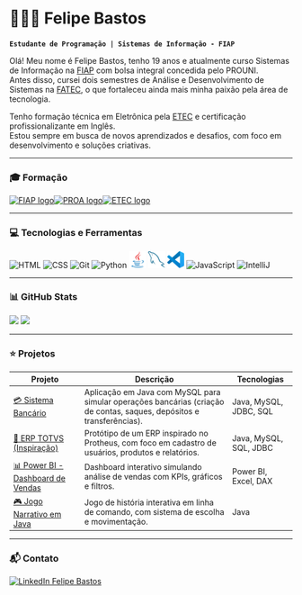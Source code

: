 # 👨🏻‍💻 Felipe Bastos

**`Estudante de Programação | Sistemas de Informação - FIAP`**

Olá! Meu nome é Felipe Bastos, tenho 19 anos e atualmente curso Sistemas de Informação na [FIAP](https://www.fiap.com.br/) com bolsa integral concedida pelo PROUNI.  
Antes disso, cursei dois semestres de Análise e Desenvolvimento de Sistemas na [FATEC](https://www.fatecsp.br/), o que fortaleceu ainda mais minha paixão pela área de tecnologia.

Tenho formação técnica em Eletrônica pela [ETEC](https://www.cps.sp.gov.br/etec/) e certificação profissionalizante em Inglês.  
Estou sempre em busca de novos aprendizados e desafios, com foco em desenvolvimento e soluções criativas.

---

### 🎓 Formação

<div align="left" style="display: flex; gap: 10; align-items: center;">
  <a href="https://www.fiap.com.br/" target="_blank">
    <img src="https://media.licdn.com/dms/image/v2/C4D0BAQFGUHRJ26bFDw/company-logo_200_200/company-logo_200_200/0/1631312349936?e=2147483647&v=beta&t=2cxZo7IPlpqVmRsvk_tS2TYDHSqh8Q3SlFYcLW9nlVc" alt="FIAP logo" width="60"/>
  </a>
  <a href="https://www.proa.org.br/" target="_blank">
    <img src="https://encrypted-tbn0.gstatic.com/images?q=tbn:ANd9GcQTxwNgcvkCreI-2eDl6Ezt_95qBFHJQhRCSQ&s" alt="PROA logo" width="60"/>
  </a>
  <a href="https://www.cps.sp.gov.br/etec/" target="_blank">
    <img src="https://encrypted-tbn0.gstatic.com/images?q=tbn:ANd9GcR2wPtBhEdhCSqpegKRteWba128Yg_KWuY5pA&s" alt="ETEC logo" width="60"/>
  </a>
</div>

---

### 💻 Tecnologias e Ferramentas

<div align="left">
  <img src="https://cdn.jsdelivr.net/gh/devicons/devicon@latest/icons/html5/html5-original.svg" title="HTML" alt="HTML" width="30px"/>
  <img src="https://cdn.jsdelivr.net/gh/devicons/devicon@latest/icons/css3/css3-original.svg" title="CSS" alt="CSS" width="30px"/>
  <img src="https://cdn.jsdelivr.net/gh/devicons/devicon@latest/icons/git/git-original.svg" title="Git" alt="Git" width="30px"/>
  <img src="https://cdn.jsdelivr.net/gh/devicons/devicon@latest/icons/python/python-original.svg" title="Python" alt="Python" width="30px"/>
  <img src="https://raw.githubusercontent.com/devicons/devicon/master/icons/java/java-original.svg" title="Java" alt="Java" width="30px"/>
  <img src="https://raw.githubusercontent.com/devicons/devicon/master/icons/mysql/mysql-original.svg" title="MySQL" alt="MySQL" width="30px"/>
  <img src="https://raw.githubusercontent.com/devicons/devicon/master/icons/vscode/vscode-original.svg" title="VSCode" alt="VSCode" width="30px"/>
  <img src="https://cdn.jsdelivr.net/gh/devicons/devicon/icons/javascript/javascript-original.svg" title="JavaScript" alt="JavaScript" width="30px"/>
  <img src="https://cdn.jsdelivr.net/gh/devicons/devicon/icons/intellij/intellij-original.svg" title="IntelliJ" alt="IntelliJ" width="30px"/>
</div>

---

### 📊 GitHub Stats

<div align="left">
  <img height="155px" src="https://github-readme-stats.vercel.app/api?username=FelipeAGBastos&show_icons=true&theme=dark&hide_border=false&include_all_commits=true&count_private=true"/>
  <img width="300px"  src="https://github-readme-stats.vercel.app/api/top-langs?username=FelipeAGBastos&locale=pt-br&layout=compact&theme=dark&hide_border=false&card_width=320&langs_count=6"/>
</div>

---

### ⭐ Projetos

| Projeto | Descrição | Tecnologias |
|--------|-----------|-------------|
| [💳 Sistema Bancário](https://github.com/FelipeAGBastos/Projetos/tree/main/Sistema%20Bancario) | Aplicação em Java com MySQL para simular operações bancárias (criação de contas, saques, depósitos e transferências). | Java, MySQL, JDBC, SQL |
| [🧠 ERP TOTVS (Inspiração)](https://github.com/FelipeAGBastos/Projetos/tree/main/ERP%20Inspirado%20no%20Protheus%20TOTVS) | Protótipo de um ERP inspirado no Protheus, com foco em cadastro de usuários, produtos e relatórios. | Java, MySQL, SQL, JDBC  |
| [📊 Power BI - Dashboard de Vendas](https://github.com/FelipeAGBastos/Projetos/tree/main/Painel%20Financeiro%20(Power%20BI%20conectado%20ao%20banco%20MySQL)) | Dashboard interativo simulando análise de vendas com KPIs, gráficos e filtros. | Power BI, Excel, DAX |
| [🎮 Jogo Narrativo em Java](https://github.com/FelipeAGBastos/Java/tree/main/Robo%20JAVA) | Jogo de história interativa em linha de comando, com sistema de escolha e movimentação. | Java |

---

### 📬 Contato

<div align="left">
  <a href="https://www.linkedin.com/in/felipe-bastos-866629257/" target="_blank">
    <img src="https://img.shields.io/badge/-LinkedIn-%230077B5?style=for-the-badge&logo=linkedin&logoColor=white" alt="LinkedIn Felipe Bastos"/>
  </a>
</div>
